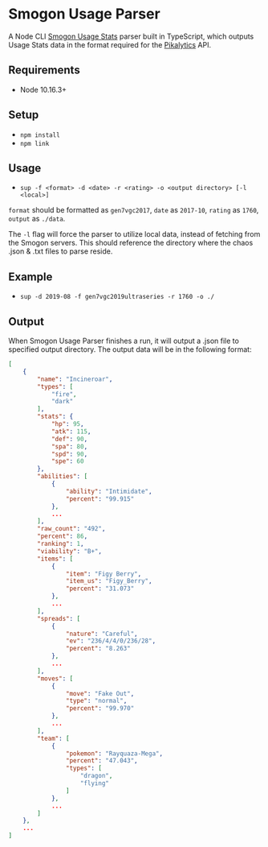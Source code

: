 # Smogon Usage Parser

A Node CLI [Smogon Usage Stats](https://www.smogon.com/stats) parser built in TypeScript, which outputs Usage Stats data in the format required for the [Pikalytics](https://www.pikalytics.com) API.

## Requirements

* Node 10.16.3+

## Setup

* `npm install`
* `npm link`

## Usage

* `sup -f <format> -d <date> -r <rating> -o <output directory> [-l <local>]`

`format` should be formatted as `gen7vgc2017`, `date` as `2017-10`, `rating` as `1760`,  `output` as `./data`. 

The `-l` flag will force the parser to utilize local data, instead of fetching from the Smogon servers. This should reference the directory where the chaos .json & .txt files to parse reside.

## Example

* `sup -d 2019-08 -f gen7vgc2019ultraseries -r 1760 -o ./`

## Output

When Smogon Usage Parser finishes a run, it will output a .json file to specified output directory. The output data will be in the following format:

```json
[
    {
        "name": "Incineroar",
        "types": [
            "fire",
            "dark"
        ],
        "stats": {
            "hp": 95,
            "atk": 115,
            "def": 90,
            "spa": 80,
            "spd": 90,
            "spe": 60
        },
        "abilities": [
            {
                "ability": "Intimidate",
                "percent": "99.915"
            },
            ...
        ],
        "raw_count": "492",
        "percent": 86,
        "ranking": 1,
        "viability": "B+",
        "items": [
            {
                "item": "Figy Berry",
                "item_us": "Figy_Berry",
                "percent": "31.073"
            },
            ...
        ],
        "spreads": [
            {
                "nature": "Careful",
                "ev": "236/4/4/0/236/28",
                "percent": "8.263"
            },
            ...
        ],
        "moves": [
            {
                "move": "Fake Out",
                "type": "normal",
                "percent": "99.970"
            },
            ...
        ],
        "team": [
            {
                "pokemon": "Rayquaza-Mega",
                "percent": "47.043",
                "types": [
                    "dragon",
                    "flying"
                ]
            },
            ...
        ]
    },
    ...
]
```
